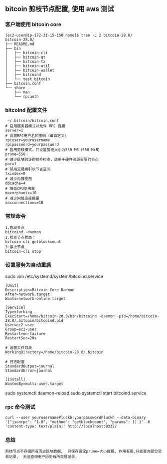 ## bitcoin 剪枝节点配置, 使用 aws 测试

### 客户端使用 bitcoin core
```
[ec2-user@ip-172-31-15-158 home]$ tree -L 2 bitcoin-28.0/
bitcoin-28.0/
├── README.md
├── bin
│   ├── bitcoin-cli
│   ├── bitcoin-qt
│   ├── bitcoin-tx
│   ├── bitcoin-util
│   ├── bitcoin-wallet
│   ├── bitcoind
│   └── test_bitcoin
├── bitcoin.conf
└── share
    ├── man
    └── rpcauth
```
### bitcoind 配置文件
```
 ~/.bitcoin/bitcoin.conf
# 启用服务器模式以允许 RPC 连接
server=1
# 设置RPC用户名和密码（请自定义）
rpcuser=yourusername
rpcpassword=yourpassword
# 启用剪枝模式，并设置剪枝大小为550 MB（550 MiB）
prune=550
# 减少区块验证的额外检查，适用于硬件资源有限的节点
par=1
# 禁用交易索引以节省空间
txindex=0
# 减少内存使用
dbcache=4
# 降低CPU使用率
maxorphantx=10
# 减少网络连接数量
maxconnections=10
```
### 常规命令
```
1.启动节点
bitcoind -daemon
2.检查节点状态：
bitcoin-cli getblockcount
3.停止节点
bitcoin-cli stop
```
### 设置服务为自动重启
sudo vim /etc/systemd/system/bitcoind.service
```
[Unit]
Description=Bitcoin Core Daemon
After=network.target
Wants=network-online.target

[Service]
Type=forking
ExecStart=/home/bitcoin-28.0/bin/bitcoind -daemon -pid=/home/bitcoin-28.0/.bitcoin/bitcoind.pid
User=ec2-user
Group=ec2-user
Restart=on-failure
RestartSec=20s

# 设置工作目录
WorkingDirectory=/home/bitcoin-28.0/.bitcoin

# 日志配置
StandardOutput=journal
StandardError=journal

[Install]
WantedBy=multi-user.target
```
sudo systemctl daemon-reload
sudo systemctl start bitcoind.service

### rpc 命令测试
```
curl --user yourusernamePluckh:yourpasswordPluckh --data-binary '{"jsonrpc": "1.0", "method": "getblockcount", "params": [] }' -H 'content-type: text/plain;' http://localhost:8332/
```

### 总结
```
剪枝节点不存储所有历史区块数据,  只保存设定prune=大小数据, 作用有限,只能查询部分交易记录,  无法查询用户历史有所交易记录.
```